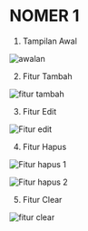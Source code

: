 # NOMER 1

1. Tampilan Awal

![awalan](https://user-images.githubusercontent.com/72422073/120765675-a6643d80-c543-11eb-85dc-c401347509bc.PNG)


2. Fitur Tambah

![fitur tambah](https://user-images.githubusercontent.com/72422073/120765710-ae23e200-c543-11eb-992d-2e154d24d3ef.PNG)


3. Fitur Edit

![Fitur edit](https://user-images.githubusercontent.com/72422073/120765687-a95f2e00-c543-11eb-94f4-9e158356b2c2.PNG)


4. Fitur Hapus

![Fitur hapus 1](https://user-images.githubusercontent.com/72422073/120765692-aa905b00-c543-11eb-8ef6-94c20589a34c.PNG)

![Fitur hapus 2](https://user-images.githubusercontent.com/72422073/120765700-ac5a1e80-c543-11eb-8e11-055d483c899d.PNG)


5. Fitur Clear

![fitur clear](https://user-images.githubusercontent.com/72422073/120765682-a7956a80-c543-11eb-8978-3f3a02c46a7e.PNG)
